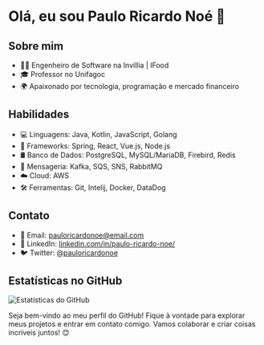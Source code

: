 # Olá, eu sou Paulo Ricardo Noé 👋

## Sobre mim
- 👨‍💻 Engenheiro de Software na Invillia | IFood
- 🎓 Professor no Unifagoc
- 🌍 Apaixonado por tecnologia, programação e mercado financeiro

## Habilidades
- 💻 Linguagens: Java, Kotlin, JavaScript, Golang
- 🚀 Frameworks: Spring, React, Vue.js, Node.js
- 🛢️ Banco de Dados: PostgreSQL, MySQL/MariaDB, Firebird, Redis
- 📨 Mensageria: Kafka, SQS, SNS, RabbitMQ
- ☁️ Cloud: AWS
- 🛠️ Ferramentas: Git, Intelij, Docker, DataDog

## Contato
- 📧 Email: pauloricardonoe@email.com
- 💼 LinkedIn: [linkedin.com/in/paulo-ricardo-noe/](https://www.linkedin.com/in/paulo-ricardo-noe/)
- 🐦 Twitter: [@pauloricardonoe](https://twitter.com/pauloricardonoe)

## Estatísticas no GitHub
![Estatísticas do GitHub](https://github-readme-stats.vercel.app/api?username=pauloricardonoe&show_icons=true)

Seja bem-vindo ao meu perfil do GitHub! Fique à vontade para explorar meus projetos e entrar em contato comigo. Vamos colaborar e criar coisas incríveis juntos! 😊
